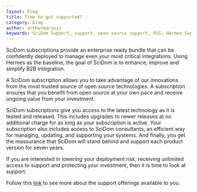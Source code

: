 ```yaml
---
layout: blog
title: Time to get supported?
category: blog
author: arthurmarinis
keywords: SciDom Support, support, open source support, OSS, Hermes Support
---
```


SciDom subscriptions provide an enterprise ready bundle that can be confidently deployed to manage even your most critical integrations. Using Hermes as the baseline, the goal of SciDom is to enhance, improve and simplify B2B integration.

A SciDom subscription allows you to take advantage of our innovations from the most trusted source of open source technologies. A subscription ensures that you benefit from open source at your own pace and receive ongoing value from your investment.

SciDom subscriptions give you access to the latest technology as it is tested and released. This includes upgrades to newer releases at no additional charge for as long as your subscription is active. Your subscription also includes access to SciDom consultants, an efficient way for managing, updating, and supporting your systems. And finally, you get the reassurance that SciDom will stand behind and support each product version for seven years.

If you are interested in lowering your deployment risk, receiving unlimited access to support and protecting your investment, then it is time to look at support.

Follow this [link](http://kendoff.github.com) to see more about the support offerings available to you.
